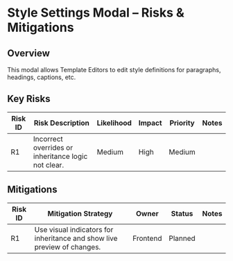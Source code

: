 # Style Settings Modal – Risks & Mitigations

## Overview
This modal allows Template Editors to edit style definitions for paragraphs, headings, captions, etc.

## Key Risks

| Risk ID | Risk Description | Likelihood | Impact | Priority | Notes |
|---------|------------------|------------|--------|----------|-------|
| R1 | Incorrect overrides or inheritance logic not clear. | Medium | High | Medium |  |

## Mitigations

| Risk ID | Mitigation Strategy | Owner | Status | Notes |
|---------|----------------------|--------|--------|-------|
| R1 | Use visual indicators for inheritance and show live preview of changes. | Frontend | Planned |  |
